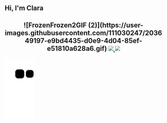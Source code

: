 
<h2> Hi, I'm Clara<h2>
<div align="center">
![FrozenFrozen2GIF (2)](https://user-images.githubusercontent.com/111030247/203649197-e9bd4435-d0e9-4d04-85ef-e51810a628a6.gif)


  <a href="https://github.com/clarabarretto">
  <img height="180em"  src="https://github-readme-stats.vercel.app/api?username=clarabarretto&show_icons=true&theme=highcontrast&include_all_commits=true&count_private=true"/>
  <img height="180em" src="https://github-readme-stats.vercel.app/api/top-langs/?username=clarabarretto&layout=compact&langs_count=7&theme=highcontrast"/>
</div>

 ![Snake animation](https://github.com/clarabarretto/clarabarretto/blob/output/github-contribution-grid-snake.svg)

  

